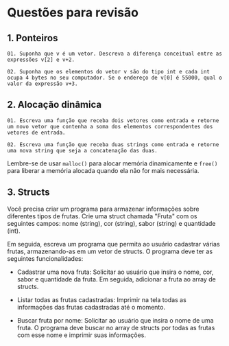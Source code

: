 # Questões para revisão 

## 1. Ponteiros 

    01. Suponha que v é um vetor. Descreva a diferença conceitual entre as expressões v[2] e v+2.

    02. Suponha que os elementos do vetor v são do tipo int e cada int ocupa 4 bytes no seu computador. Se o endereço de v[0] é 55000, qual o valor da expressão v+3. 

## 2. Alocação dinâmica

    01. Escreva uma função que receba dois vetores como entrada e retorne um novo vetor que contenha a soma dos elementos correspondentes dos vetores de entrada.
    
    02. Escreva uma função que receba duas strings como entrada e retorne uma nova string que seja a concatenação das duas. 

Lembre-se de usar `malloc()` para alocar memória dinamicamente e `free()` para liberar a memória alocada quando ela não for mais necessária.

## 3. Structs 

Você precisa criar um programa para armazenar informações sobre diferentes tipos de frutas. Crie uma struct chamada "Fruta" com os seguintes campos: nome (string), cor (string), sabor (string) e quantidade (int).

Em seguida, escreva um programa que permita ao usuário cadastrar várias frutas, armazenando-as em um vetor de structs. O programa deve ter as seguintes funcionalidades:

* Cadastrar uma nova fruta: Solicitar ao usuário que insira o nome, cor, sabor e quantidade da fruta. Em seguida, adicionar a fruta ao array de structs.

* Listar todas as frutas cadastradas: Imprimir na tela todas as informações das frutas cadastradas até o momento.

* Buscar fruta por nome: Solicitar ao usuário que insira o nome de uma fruta. O programa deve buscar no array de structs por todas as frutas com esse nome e imprimir suas informações.

